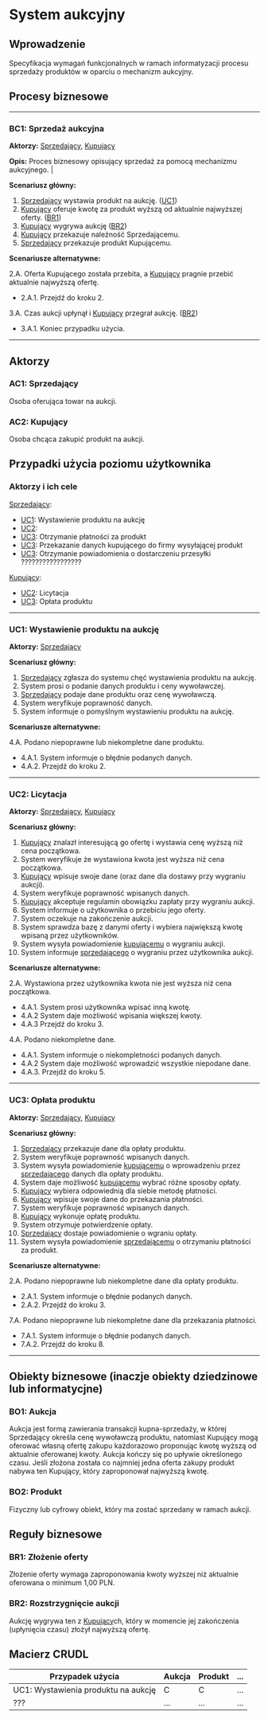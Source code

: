 # System aukcyjny

## Wprowadzenie

Specyfikacja wymagań funkcjonalnych w ramach informatyzacji procesu sprzedaży produktów w oparciu o mechanizm aukcyjny. 

## Procesy biznesowe

---
<a id="bc1"></a>
### BC1: Sprzedaż aukcyjna 

**Aktorzy:** [Sprzedający](#ac1), [Kupujący](#ac2)

**Opis:** Proces biznesowy opisujący sprzedaż za pomocą mechanizmu aukcyjnego. |

**Scenariusz główny:**
1. [Sprzedający](#ac1) wystawia produkt na aukcję. ([UC1](#uc1))
2. [Kupujący](#ac2) oferuje kwotę za produkt wyższą od aktualnie najwyższej oferty. ([BR1](#br1))
3. [Kupujący](#ac2) wygrywa aukcję ([BR2](#br2))
4. [Kupujący](#ac2) przekazuje należność Sprzedającemu.
5. [Sprzedający](#ac1) przekazuje produkt Kupującemu.

**Scenariusze alternatywne:** 

2.A. Oferta Kupującego została przebita, a [Kupujący](#ac2) pragnie przebić aktualnie najwyższą ofertę.
* 2.A.1. Przejdź do kroku 2.

3.A. Czas aukcji upłynął i [Kupujący](#ac2) przegrał aukcję. ([BR2](#br2))
* 3.A.1. Koniec przypadku użycia.

---

## Aktorzy

<a id="ac1"></a>
### AC1: Sprzedający

Osoba oferująca towar na aukcji.

<a id="ac2"></a>
### AC2: Kupujący

Osoba chcąca zakupić produkt na aukcji.


## Przypadki użycia poziomu użytkownika

### Aktorzy i ich cele

[Sprzedający](#ac1):
* [UC1](#uc1): Wystawienie produktu na aukcję
* [UC2](#uc2):
* [UC3](#uc3): Otrzymanie płatności za produkt
* [UC3](#uc3): Przekazanie danych kupującego do firmy wysyłającej produkt
* [UC3](#uc3): Otrzymanie powiadomienia o dostarczeniu przesyłki ?????????????????

[Kupujący](#ac2):
* [UC2](#uc2): Licytacja
* [UC3](#uc3): Opłata produktu

---
<a id="uc1"></a>
### UC1: Wystawienie produktu na aukcję

**Aktorzy:** [Sprzedający](#ac1)

**Scenariusz główny:**
1. [Sprzedający](#ac1) zgłasza do systemu chęć wystawienia produktu na aukcję.
2. System prosi o podanie danych produktu i ceny wywoławczej.
3. [Sprzedający](#ac1) podaje dane produktu oraz cenę wywoławczą.
4. System weryfikuje poprawność danych.
5. System informuje o pomyślnym wystawieniu produktu na aukcję.

**Scenariusze alternatywne:** 

4.A. Podano niepoprawne lub niekompletne dane produktu.
* 4.A.1. System informuje o błędnie podanych danych.
* 4.A.2. Przejdź do kroku 2.

---

<a id="uc2"></a>
### UC2: Licytacja

**Aktorzy:** [Sprzedający](#ac1), [Kupujący](#ac2)

**Scenariusz główny:**
1. [Kupujący](#ac2) znalazł interesującą go ofertę i wystawia cenę wyższą niż cena początkowa.
2. System weryfikuje że wystawiona kwota jest wyższa niż cena początkowa.
3. [Kupujący](#ac2) wpisuje swoje dane (oraz dane dla dostawy przy wygraniu aukcji).
4. System weryfikuje poprawność wpisanych danych.
5. [Kupujący](#ac2) akceptuje regulamin obowiązku zapłaty przy wygraniu aukcji.
6. System informuje o użytkownika o przebiciu jego oferty.
7. System oczekuje na zakończenie aukcji. 
8. System sprawdza bazę z danymi oferty i wybiera największą kwotę wpisaną przez użytkowników.
9. System wysyła powiadomienie [kupującemu](#ac2) o wygraniu aukcji.
10. System informuje [sprzedającego](#ac1) o wygraniu przez użytkownika aukcji.



**Scenariusze alternatywne:** 

2.A. Wystawiona przez użytkownika kwota nie jest wyższa niż cena początkowa.
* 4.A.1. System prosi użytkownika wpisać inną kwotę.
* 4.A.2  System daje możliwość wpisania większej kwoty.
* 4.A.3  Przejdź do kroku 3.

4.A. Podano niekompletne dane.
* 4.A.1. System informuje o niekompletności podanych danych.
* 4.A.2  System daje możliwość wprowadzić wszystkie niepodane dane.
* 4.A.3. Przejdź do kroku 5.

---
<a id="uc2"></a>
### UC3: Opłata produktu

**Aktorzy:** [Sprzedający](#ac1), [Kupujący](#ac2)

**Scenariusz główny:**

1. [Sprzedający](#ac1) przekazuje dane dla opłaty produktu.
2. System weryfikuje poprawność wpisanych danych.
3. System wysyła powiadomienie [kupującemu](#ac2) o wprowadzeniu przez [sprzedającego](#ac1) danych dla opłaty produktu.
4. System daje możliwość [kupującemu](#ac2) wybrać różne sposoby opłaty.
5. [Kupujący](#ac2) wybiera odpowiednią dla siebie metodę płatności.
6. [Kupujący](#ac2) wpisuje swoje dane do przekazania płatności.
7. System weryfikuje poprawność wpisanych danych.
8. [Kupujący](#ac2) wykonuje opłatę produktu.
9. System otrzymuje potwierdzenie opłaty.
10. [Sprzedający](#ac1) dostaje powiadomienie o wgraniu opłaty.
11. System wysyła powiadomienie [sprzedającemu](#ac1) o otrzymaniu płatności za produkt.

**Scenariusze alternatywne:** 

2.A. Podano niepoprawne lub niekompletne dane dla opłaty produktu.
* 2.A.1. System informuje o błędnie podanych danych.
* 2.A.2. Przejdź do kroku 3.

7.A. Podano niepoprawne lub niekompletne dane dla przekazania płatności.
* 7.A.1. System informuje o błędnie podanych danych.
* 7.A.2. Przejdź do kroku 8.


---

## Obiekty biznesowe (inaczje obiekty dziedzinowe lub informatycjne)

### BO1: Aukcja

Aukcja jest formą zawierania transakcji kupna-sprzedaży, w której Sprzedający określa cenę wywoławczą produktu, natomiast Kupujący mogą oferować własną ofertę zakupu każdorazowo proponując kwotę wyższą od aktualnie oferowanej kwoty. Aukcja kończy się po upływie określonego czasu. Jeśli złożona została co najmniej jedna oferta zakupy produkt nabywa ten Kupujący, który zaproponował najwyższą kwotę. 

### BO2: Produkt

Fizyczny lub cyfrowy obiekt, który ma zostać sprzedany w ramach aukcji.

## Reguły biznesowe

<a id="br1"></a>
### BR1: Złożenie oferty

Złożenie oferty wymaga zaproponowania kwoty wyższej niż aktualnie oferowana o minimum 1,00 PLN.


<a id="br2"></a>
### BR2: Rozstrzygnięcie aukcji

Aukcję wygrywa ten z [Kupujący](#ac2)ch, który w momencie jej zakończenia (upłynięcia czasu) złożył najwyższą ofertę.

## Macierz CRUDL


| Przypadek użycia                                  | Aukcja | Produkt | ... |
| ------------------------------------------------- | ------ | ------- | --- |
| UC1: Wystawienia produktu na aukcję               |    C   |    C    | ... |
| ???                                               |  ...   |  ...    | ... |


